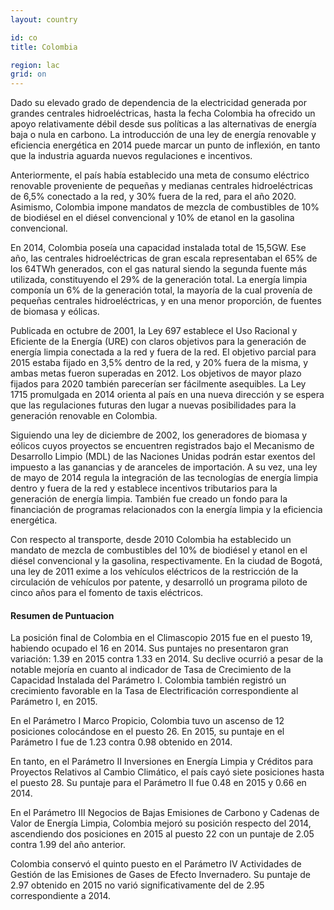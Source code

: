 ```yaml
---
layout: country

id: co
title: Colombia

region: lac
grid: on
---
```

Dado su elevado grado de dependencia de la electricidad generada por grandes centrales hidroeléctricas, hasta la fecha Colombia ha ofrecido un apoyo relativamente débil desde sus políticas a las alternativas de energía baja o nula en carbono. La introducción de una ley de energía renovable y eficiencia energética en 2014 puede marcar un punto de inflexión, en tanto que la industria aguarda nuevos regulaciones e incentivos. 

Anteriormente, el país había establecido una meta de consumo eléctrico renovable proveniente de pequeñas y medianas centrales hidroeléctricas de 6,5% conectado a la red, y 30% fuera de la red, para el año 2020. Asimismo, Colombia impone mandatos de mezcla de combustibles de 10% de biodiésel en el diésel convencional y 10% de etanol en la gasolina convencional. 

En 2014, Colombia poseía una capacidad instalada total de 15,5GW. Ese año, las centrales hidroeléctricas de gran escala representaban el 65% de los 64TWh generados, con el gas natural siendo la segunda fuente más utilizada, constituyendo el 29% de la generación total. La energía limpia componía un 6% de la generación total, la mayoría de la cual provenía de pequeñas centrales hidroeléctricas, y en una menor proporción, de fuentes de biomasa y eólicas.

Publicada en octubre de 2001, la Ley 697 establece el Uso Racional y Eficiente de la Energía (URE) con claros objetivos para la generación de energía limpia conectada a la red y fuera de la red. El objetivo parcial para 2015 estaba fijado en 3,5% dentro de la red, y 20% fuera de la misma, y ambas metas fueron superadas en 2012. Los objetivos de mayor plazo fijados para 2020 también parecerían ser fácilmente asequibles. La Ley 1715 promulgada en 2014 orienta al país en una nueva dirección y se espera que las regulaciones futuras den lugar a nuevas posibilidades para la generación renovable en Colombia.

Siguiendo una ley de diciembre de 2002, los generadores de biomasa y eólicos cuyos proyectos se encuentren registrados bajo el Mecanismo de Desarrollo Limpio (MDL) de las Naciones Unidas podrán estar exentos del impuesto a las ganancias y de aranceles de importación. A su vez, una ley de mayo de 2014 regula la integración de las tecnologías de energía limpia dentro y fuera de la red y establece incentivos tributarios para la generación de energía limpia. También fue creado un fondo para la financiación de programas relacionados con la energía limpia y la eficiencia energética.

Con respecto al transporte, desde 2010 Colombia ha establecido un mandato de mezcla de combustibles del 10% de biodiésel y etanol en el diésel convencional y la gasolina, respectivamente. En la ciudad de Bogotá, una ley de 2011 exime a los vehículos eléctricos de la restricción de la circulación de vehículos por patente, y desarrolló un programa piloto de cinco años para el fomento de taxis eléctricos.

#### Resumen de Puntuacion

La posición final de Colombia en el Climascopio 2015 fue en el puesto 19, habiendo ocupado el 16 en 2014. Sus puntajes no presentaron gran variación: 1.39 en 2015 contra 1.33 en 2014.
Su declive ocurrió a pesar de la notable mejoría en cuanto al indicador de Tasa de Crecimiento de la Capacidad Instalada del Parámetro I. Colombia también registró un crecimiento favorable en la Tasa de Electrificación correspondiente al Parámetro I, en 2015.

En el Parámetro I Marco Propicio, Colombia tuvo un ascenso de 12 posiciones colocándose en el puesto 26. En 2015, su puntaje en el Parámetro I fue de 1.23 contra 0.98 obtenido en 2014.

En tanto, en el Parámetro II Inversiones en Energía Limpia y Créditos para Proyectos Relativos al Cambio Climático, el país cayó siete posiciones hasta el puesto 28. Su puntaje para el Parámetro II fue 0.48 en 2015 y 0.66 en 2014.

En el Parámetro III Negocios de Bajas Emisiones de Carbono y Cadenas de Valor de Energía Limpia, Colombia mejoró su posición respecto del 2014, ascendiendo dos posiciones en 2015 al puesto 22 con un puntaje de 2.05 contra 1.99 del año anterior.

Colombia conservó el quinto puesto en el Parámetro IV Actividades de Gestión de las Emisiones de Gases de Efecto Invernadero. Su puntaje de 2.97 obtenido en 2015 no varió significativamente del de 2.95 correspondiente a 2014.


